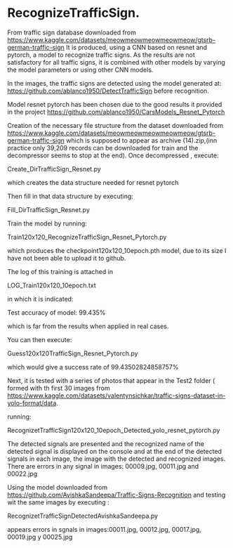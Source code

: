 # RecognizeTrafficSign.

From traffic sign database downloaded from https://www.kaggle.com/datasets/meowmeowmeowmeowmeow/gtsrb-german-traffic-sign
It is produced, using a CNN based on resnet and pytorch, a model to recognize traffic signs.
As the results are not satisfactory for all traffic signs, it is combined with other models by varying the model parameters or using other CNN models.

In the images, the traffic signs are detected using the model generated at: https://github.com/ablanco1950/DetectTrafficSign before recognition.

Model resnet pytorch has been chosen due to the good results it provided in the project https://github.com/ablanco1950/CarsModels_Resnet_Pytorch

Creation of the necessary file structure from the dataset downloaded from https://www.kaggle.com/datasets/meowmeowmeowmeowmeow/gtsrb-german-traffic-sign which is supposed to appear as archive (14).zip,(inn practice only 39,209 records can be downloaded for train and the decompressor seems to stop at the end). Once decompressed , execute:

Create_DirTrafficSign_Resnet.py

which creates the data structure needed for resnet pytorch

Then fill in that data structure by executing:

Fill_DirTrafficSign_Resnet.py

Train the model by running:

Train120x120_RecognizeTrafficSign_Resnet_Pytorch.py

which produces the checkpoint120x120_10epoch.pth model, due to its size I have not been able to upload it to github.

  The log of this training is attached in

  LOG_Train120x120_10epoch.txt

in which it is indicated:

Test accuracy of model: 99.435%

which is far from the results when applied in real cases.

You can then execute:

Guess120x120TrafficSign_Resnet_Pytorch.py

which would give a success rate of 99.43502824858757%

Next, it is tested with a series of photos that appear in the Test2 folder ( formed with th first 30 images from https://www.kaggle.com/datasets/valentynsichkar/traffic-signs-dataset-in-yolo-format/data.

running:

RecognizetTrafficSign120x120_10epoch_Detected_yolo_resnet_pytorch.py

The detected signals are presented and the recognized name of the detected signal is displayed on the console and at the end of the detected signals in each image, the image with the detected and recognized images.
There are errors in any signal in images: 00009.jpg, 00011.jpg and 00022.jpg

Using the model downloaded from https://github.com/AvishkaSandeepa/Traffic-Signs-Recognition and testing wit the same images by executing :

RecognizetTrafficSignDetectedAvishkaSandeepa.py

appears errors in sgnals in images:00011.jpg, 00012.jpg, 00017.jpg, 00019.jpg y 00025.jpg


